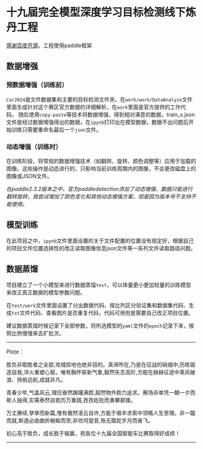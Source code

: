# 十九届完全模型深度学习目标检测线下炼丹工程

[感谢百度开源](https://github.com/PaddlePaddle/Paddle)，工程使用paddle框架

## 数据增强

### 预数据增强（训练前）

`Car2024`是文件数据集和主要的目标检测文件夹，在`work/work/DataAnalyze`文件里面生成针对这个赛区官方数据的详细解析，在`work`里面是官方提供的工作代码。
随后使用`copy-paste`等技术将数据增强，得到相对满意的数据，train_x.json文件是经过数据增强得出的数据，在`ipynb`打印出在模型数据，数据不出问题后开始训练只需要重命名最后一个`json`文件。

### 动态增强（训练时）

在训练阶段，将常规的数据增强技术（如翻转、旋转、颜色调整等）应用于加载的图像。这些操作是动态进行的，只影响当前训练周期内的图像，不会更改磁盘上的图像或JSON文件。

*在paddle2.3.2版本之中，官方paddledetection添加了动态增强，数据只能进行翻转旋转，我尝试增加了颜色变化和其他动态增强方案，但是因为版本号不支持不能使用。*

## 模型训练

在此项目之中，`ipynb`文件里面设置的关于文件配置的位置没有规定好，根据自己的项目文件位置选择性的改正读取图像信息json文件等一系列文件读取路径问题。

## 数据蒸馏

项目建立了一个小模型来进行数据蒸馏`test`，可以体量更小更加轻量的训练模型来改正真正数据的模型参数问题。

在`test/work`文件里面设置了分出数据代码、按比列区分验证集和数据集代码、生成`txt`文件代码、查看图片是否重复代码，代码可用但是需要自己改正项目位置。

建议数据蒸馏时候记录下全部参数，将所选模型的`yaml`文件的`epoch`记录下来，按照比例慢慢来去扩批次。


---
Plote：

胜负非取胜者之全部,攻城掠地也绝非目的。真谛所在,乃是在征战的硝烟中,历练锻造自我,淬火重塑心智。唯有胸怀崭新气象,毅然矢志高阶,方能在赫赫征途中乘风破浪、扬帆远航,成就非凡。

青春少年,气盖风云,理应奋然踌躇满腔,超然物外勠力追求。赛场非单凭一朝一夕而斯人独得,实需泰然自若历万重践,孜孜矻矻而勇攀巅锥。

万丈赓续,孳孳而新篇,惟有傲然凌云自许,方能于艰辛求索中领略人生至理。非一蹴而就,斯道必由曲折蜿蜒而至;非坎坷跫音,殆无蹉跎岁月而奋飞。​​​​​​​​​​​​​​​​

初心高于胜负，成长胜于输赢，祝各位十九届全国智能车比赛取得好成绩！

---
